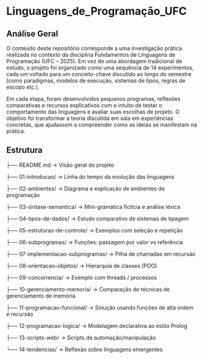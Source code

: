 # Linguagens_de_Programação_UFC
## Análise Geral
O conteúdo deste repositório corresponde a uma investigação prática realizada no contexto da disciplina Fundamentos de Linguagens de Programação (UFC – 2025). Em vez de uma abordagem tradicional de estudo, o projeto foi organizado como uma sequência de 14 experimentos, cada um voltado para um conceito-chave discutido ao longo do semestre (como paradigmas, modelos de execução, sistemas de tipos, regras de escopo etc.).

Em cada etapa, foram desenvolvidos pequenos programas, reflexões comparativas e recursos explicativos com o intuito de testar o comportamento das linguagens e avaliar suas escolhas de projeto. O objetivo foi transformar a teoria discutida em sala em experiências concretas, que ajudassem a compreender como as ideias se manifestam na prática.

## Estrutura

├── README.md                             → Visão geral do projeto

├── 01-introducao/                        → Linha do tempo da evolução das linguagens

├── 02-ambientes/                         → Diagrama e explicação de ambientes de programação

├── 03-sintaxe-semantica/                 → Mini-gramática fictícia e análise léxica

├── 04-tipos-de-dados/                    → Estudo comparativo de sistemas de tipagem

├── 05-estruturas-de-controle/            → Exemplos com seleção e repetição

├── 06-subprogramas/                      → Funções: passagem por valor vs referência

├── 07-implementacao-subprogramas/        → Pilha de chamadas em recursão

├── 08-orientacao-objetos/                → Hierarquia de classes (POO)

├── 09-concorrencia/                      → Exemplo com threads / processos

├── 10-gerenciamento-memoria/             → Comparação de técnicas de gerenciamento de memória

├── 11-programacao-funcional/             → Solução usando funções de alta ordem e recursão

├── 12-programacao-logica/                → Modelagem declarativa ao estilo Prolog

├── 13-scripts-web/                       → Scripts de automação/manipulação

└── 14-tendencias/                        → Reflexão sobre linguagens emergentes
